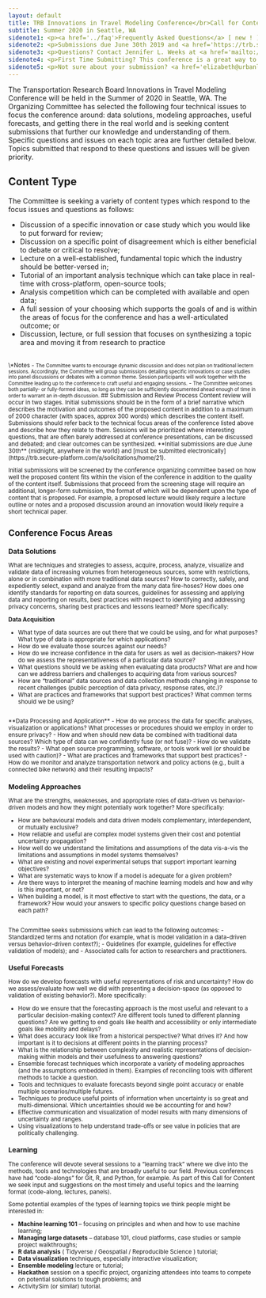 ```yaml
---
layout: default
title: TRB Innovations in Travel Modeling Conference</br>Call for Content
subtitle: Summer 2020 in Seattle, WA
sidenote1: <p><a href='../faq'>Frequently Asked Questions</a> [ new ! ]</p>
sidenote2: <p>Submissions due June 30th 2019 and <a href='https://trb.secure-platform.com/a/solicitations/home/21'>must be submitted electronically.</a>
sidenote3: <p>Questions? Contact Jennifer L. Weeks at <a href='mailto://jlweeks@nas.edu'>JLWeeks@nas.edu</a>.
sidenote4: <p>First Time Submitting? This conference is a great way to get to know the community and share your ideas and the work that you are doing.  <i>We strongly encourage first-time speakers to submit talks for our events.</i> </p>
sidenote5: <p>Not sure about your submission? <a href='elizabeth@urbanlabs.io'>Reach out to us</a> and we would be happy to work with you on it.</p>
---
```

The Transportation Research Board Innovations in Travel Modeling Conference will be held in the Summer of 2020 in Seattle, WA. The Organizing Committee has selected the following four technical issues to focus the conference around: data solutions, modeling approaches, useful forecasts, and getting there in the real world and is seeking content submissions that further our knowledge and understanding of them.  Specific questions and issues on each topic area are further detailed below. Topics submitted that respond to these questions and issues will be given priority.  

## Content Type
The Committee is seeking a variety of content types which respond to the focus issues and questions as follows:  
 - Discussion of a specific innovation or case study which you would like to put forward for review;  
 - Discussion on a specific point of disagreement which is either beneficial to debate or critical to resolve;  
 - Lecture on a well-established, fundamental topic which the industry should be better-versed in;  
 - Tutorial of an important analysis technique which can take place in real-time with cross-platform, open-source tools;  
 - Analysis competition which can be completed with available and open data;  
 - A full session of your choosing which supports the goals of and is within the areas of focus for the conference and has a well-articulated outcome; or
 - Discussion, lecture, or full session that focuses on synthesizing a topic area and moving it from research to practice

<br/>
<small>
\*Notes  
-  <small>The Committee wants to encourage dynamic discussion and does not plan on traditional lectern sessions. Accordingly, the Committee will group submissions detailing specific innovations or case studies into panel discussions or debates with a common theme. Session participants will work together with the Committee leading up to the conference to craft useful and engaging sessions.  </small>
 -  <small>The Committee welcomes both partially- or fully-formed ideas, so long as they can be sufficiently documented ahead enough of time in order to warrant an in-depth discussion.  </small>
## Submission and Review Process
Content review will occur in two stages.  Initial submissions should be in the form of a brief narrative which describes the motivation and outcomes of the proposed content in addition to a maximum of 2000 character (with spaces, approx 300 words) which describes the content itself.  Submissions should refer back to the technical focus areas of the conference listed above and describe how they relate to them. Sessions will be prioritized where interesting questions, that are often barely addressed at conference presentations, can be discussed and debated; and clear outcomes can be synthesized. **Initial submissions are due June 30th** (midnight, anywhere in the world) and [must be submitted electronically](https://trb.secure-platform.com/a/solicitations/home/21).

Initial submissions will be screened by the conference organizing committee based on how well the proposed content fits within the vision of the conference in addition to the quality of the content itself.  Submissions that proceed from the screening stage will require an additional, longer-form submission, the format of which will be dependent upon the type of content that is proposed.  For example, a proposed lecture would likely require a lecture outline or notes and a proposed discussion around an innovation would likely require a short technical paper.

## Conference Focus Areas
### Data Solutions
What are techniques and strategies to assess, acquire, process, analyze, visualize and validate data of increasing volumes from heterogeneous sources, some with restrictions, alone or in combination with more traditional data sources? How to correctly, safely, and expediently select, expand and analyze from the many data fire-hoses? How does one identify standards for reporting on data sources, guidelines for assessing and applying data and reporting on results, best practices with respect to identifying and addressing privacy concerns, sharing best practices and lessons learned? More specifically:

**Data Acquisition**
 - What type of data sources are out there that we could be using, and for what purposes? What type of data is appropriate for which applications?   
 - How do we evaluate those sources against our needs?  
 - How do we increase confidence in the data for users as well as decision-makers? How do we assess the representativeness of a particular data source?  
 - What questions should we be asking when evaluating data products? What are and how can we address barriers and challenges to acquiring data from various sources?  
 - How are “traditional” data sources and data collection methods changing in response to recent challenges (public perception of data privacy, response rates, etc.)?  
 - What are practices and frameworks that support best practices?  What common terms should we be using?  
<br/>
**Data Processing and Application**
 - How do we process the data for specific analyses, visualization or applications?  What processes or procedures should we employ in order to ensure privacy?  
 - How and when should new data be combined with traditional data sources? Which type of data can we confidently fuse (or not fuse)?  
 - How do we validate the results?   
 - What open source programming, software, or tools work well (or should be used with caution)?  
 - What are practices and frameworks that support best practices?  
 - How do we monitor and analyze transportation network and policy actions (e.g., built a connected bike network) and their resulting impacts?  

### Modeling Approaches
What are the strengths, weaknesses, and appropriate roles of data-driven vs behavior-driven models and how they might potentially work together? More specifically:

 - How are behavioural models and data driven models complementary, interdependent, or mutually exclusive?  
 - How reliable and useful are complex model systems given their cost and potential uncertainty propagation?  
 - How well do we understand the limitations and assumptions of the data vis-a-vis the limitations and assumptions in model systems themselves?  
 - What are existing and novel experimental setups that support important learning objectives?  
 - What are systematic ways to know if a model is adequate for a given problem?  
 - Are there ways to interpret the meaning of machine learning models and how and why is this important, or not?  
 - When building a model, is it most effective to start with the questions, the data, or a framework? How would your answers to specific policy questions change based on each path?  

<br/>
The Committee seeks submissions which can lead to the following outcomes:
 - Standardized terms and notation (for example, what is model validation in a data-driven versus behavior-driven context?);  
 - Guidelines (for example, guidelines for effective validation of models); and  
 - Associated calls for action to researchers and practitioners.  

### Useful Forecasts
How do we develop forecasts with useful representations of risk and uncertainty? How do we assess/evaluate how well we did with presenting a decision-space (as opposed to validation of existing behavior?).  More specifically:

 - How do we ensure that the forecasting approach is the most useful and relevant to a particular decision-making context? Are different tools tuned to different planning questions? Are we getting to end goals like health and accessibility or only intermediate goals like mobility and delays?  
 - What does accuracy look like from a historical perspective? What drives it? And how important is it to decisions at different points in the planning process?  
 - What is the relationship between complexity and realistic representations of decision-making within models and their usefulness to answering questions?  
 - Ensemble forecast techniques which incorporate a variety of modeling approaches (and the assumptions embedded in them). Examples of reconciling tools with different methods to tackle a question.  
 - Tools and techniques to evaluate forecasts beyond single point accuracy or enable multiple scenarios/multiple futures.  
 - Techniques to produce useful points of information when uncertainty is so great and multi-dimensional. Which uncertainties should we be accounting for and how?  
 - Effective communication and visualization of model results with many dimensions of uncertainty and ranges.  
 - Using visualizations to help understand trade-offs or see value in policies that are politically challenging.  

### Learning
The conference will devote several sessions to a “learning track” where we dive into the methods, tools and technologies that are broadly useful to our field. Previous conferences have had “code-alongs” for Git, R, and Python, for example. As part of this Call for Content we seek input and suggestions on the most timely and useful topics and the learning format (code-along, lectures, panels).

Some potential examples of the types of learning topics we think people might be interested in:
 - **Machine learning 101** – focusing on principles and when and how to use machine learning;  
 - **Managing large datasets** – database 101, cloud platforms, case studies or sample project walkthroughs;  
 - **R data analysis** ( Tidyverse / Geospatial / Reproducible Science ) tutorial;  
 - **Data visualization** techniques, especially interactive visualization;  
 - **Ensemble modeling** lecture or tutorial;  
 - **Hackathon** session on a specific project, organizing attendees into teams to compete on potential solutions to tough problems; and  
 - ActivitySim (or similar) tutorial.  
